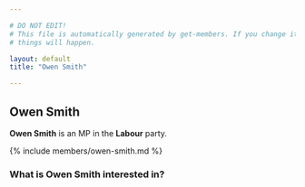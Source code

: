```yaml
---

# DO NOT EDIT!
# This file is automatically generated by get-members. If you change it, bad
# things will happen.

layout: default
title: "Owen Smith"

---
```


## Owen Smith

**Owen Smith** is an MP in the **Labour** party.

{% include members/owen-smith.md %}

### What is Owen Smith interested in?


